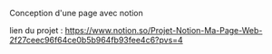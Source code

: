 Conception d'une page avec notion







lien du projet :
https://www.notion.so/Projet-Notion-Ma-Page-Web-2f27ceec96f64ce0b5b964fb93fee4c6?pvs=4
